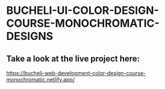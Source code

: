 # BUCHELI-UI-COLOR-DESIGN-COURSE-MONOCHROMATIC-DESIGNS

## Take a look at the live project here:
https://bucheli-web-development-color-design-course-monochromatic.netlify.app/
